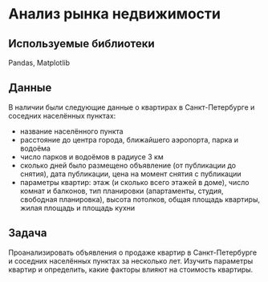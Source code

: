 # Анализ рынка недвижимости


## Используемые библиотеки
Pandas, Matplotlib


## Данные

В наличии были следующие данные о квартирах в Санкт-Петербурге и соседних населённых пунктах:
- название населённого пункта
- расстояние до центра города, ближайшего аэропорта, парка и водоёма
- число парков и водоёмов в радиусе 3 км
- сколько дней было размещено объявление (от публикации до снятия), дата публикации, цена на момент снятия с публикации
- параметры квартир: этаж (и сколько всего этажей в доме), число комнат и балконов, тип планировки (апартаменты, студия, свободная планировка), высота потолков, общая площадь квартиры, жилая площадь и площадь кухни


## Задача

Проанализировать объявления о продаже квартир в Санкт-Петербурге и соседних населённых пунктах за несколько лет. Изучить параметры квартир и определить, какие факторы влияют на стоимость квартиры.



